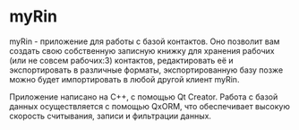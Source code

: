 # myRin
myRin - приложение для работы с базой контактов. Оно позволит вам создать свою собственную записную книжку для хранения рабочих (или не совсем рабочих:3) контактов, редактировать её и экспортировать в различные форматы, экспортированную базу позже можно будет импортировать в любой другой клиент myRin.

Приложение написано на C++, с помощью Qt Creator. Работа с базой данных осуществляется с помощью QxORM, что обеспечивает высокую скорость считывания, записи и фильтрации данных.

